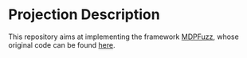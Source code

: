 # Projection Description

This repository aims at implementing the framework [MDPFuzz](https://sites.google.com/view/mdpfuzz/evaluation-results?authuser=0), whose original code can be found [here](https://github.com/Qi-Pang/MDPFuzz).
